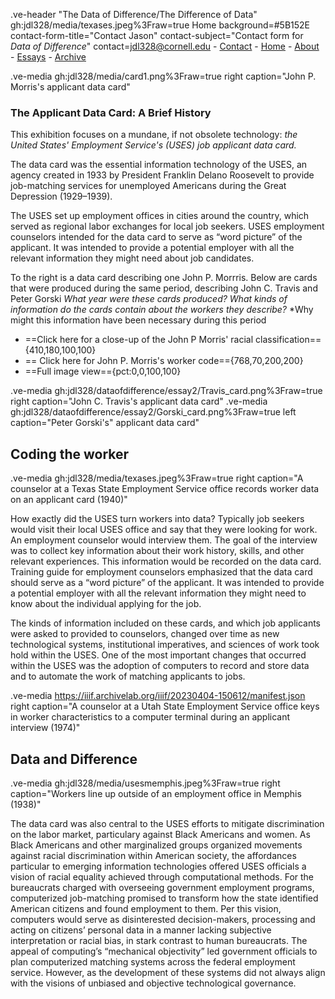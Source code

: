 .ve-header "The Data of Difference/The Difference of Data" gh:jdl328/media/texases.jpeg%3Fraw=true Home background=#5B152E contact-form-title="Contact Jason" contact-subject="Contact form for _Data of Difference_" contact=jdl328@cornell.edu
    - [Contact](contact)
    - [Home](/)
    - [About](/about1)
    - [Essays](/essays)
    - [Archive](//archive.org/details/@jason_ludwig416)


.ve-media gh:jdl328/media/card1.png%3Fraw=true right caption="John P. Morris's applicant data card"

### The Applicant Data Card: A Brief History

This exhibition focuses on a mundane, if not obsolete technology: *the United States' Employment Service's (USES) job applicant data card.*

The data card was the essential information technology of the USES, an agency  created in 1933 by President Franklin Delano Roosevelt to provide job-matching services for unemployed Americans during the Great Depression (1929–1939).

The USES set up employment offices in cities around the country, which served as regional labor exchanges for local job seekers. USES employment counselors intended for the data card to serve as “word picture” of the applicant. It was intended to provide a potential employer with all the relevant information they might need about job candidates.

To the right is a data card describing one John P. Morrris. Below are cards that were produced during the same period, describing John C. Travis and Peter Gorski *What year were these cards produced?* *What kinds of information do the cards contain about the workers they describe?*  *Why might this information have been necessary during this period

- ==Click here for a close-up of the John P Morris' racial classification=={410,180,100,100}
- == Click here for John P. Morris's worker code=={768,70,200,200}
- ==Full image view=={pct:0,0,100,100}

.ve-media gh:jdl328/dataofdifference/essay2/Travis_card.png%3Fraw=true right  caption="John C. Travis's applicant data card"
.ve-media gh:jdl328/dataofdifference/essay2/Gorski_card.png%3Fraw=true left  caption="Peter Gorski's" applicant data card"
    
##  Coding the worker 
.ve-media gh:jdl328/media/texases.jpeg%3Fraw=true right caption="A counselor at a Texas State Employment Service office records  worker data on an applicant card (1940)"

How exactly did the USES turn workers into data? Typically job seekers would visit their local USES office and say that they were looking for work. An employment counselor would interview them. The goal of the interview was to collect key information about their work history, skills, and other relevant experiences. This information would be recorded on the data card. Training guide for employment counselors emphasized that the data card should serve as a “word picture” of the applicant. It was intended to provide a potential employer with all the relevant information they might need to know about the individual applying for the job.

The kinds of information included on these cards, and which job applicants were asked to provided to counselors, changed over time as new technological systems, institutional imperatives, and sciences of work took hold within the USES. One of the most important changes that occurred within the USES was the adoption of computers to record and store data and to automate the work of matching applicants to jobs.

.ve-media https://iiif.archivelab.org/iiif/20230404-150612/manifest.json right caption="A counselor at a Utah State Employment Service office keys in worker characteristics to a computer terminal during an applicant interview (1974)"



##  Data and Difference


.ve-media gh:jdl328/media/usesmemphis.jpeg%3Fraw=true right caption="Workers line up outside of an employment office in Memphis (1938)"

The data card was also central to the USES efforts to mitigate discrimination on the labor market, particulary against Black Americans and women. As Black Americans and other marginalized groups organized movements against racial discrimination within American society, the affordances particular to emerging information technologies offered USES officials a vision of racial equality achieved through computational methods. For the bureaucrats charged with overseeing government employment programs, computerized job-matching promised to transform how the state identified American citizens and found employment to them. Per this vision, computers would serve as disinterested decision-makers, processing and acting on citizens’ personal data in a manner lacking subjective interpretation or racial bias, in stark contrast to human bureaucrats. The appeal of computing’s “mechanical objectivity” led government officials to plan computerized matching systems across the federal employment service. However, as the development of these systems did not always align with the visions of unbiased and objective technological governance. 




